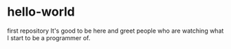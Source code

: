 # hello-world
first repository
It's good to be here and greet people who are watching what I start to be a programmer of.

